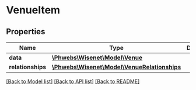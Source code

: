 # VenueItem

## Properties
Name | Type | Description | Notes
------------ | ------------- | ------------- | -------------
**data** | [**\Phwebs\Wisenet\Model\Venue**](Venue.md) |  | [optional] 
**relationships** | [**\Phwebs\Wisenet\Model\VenueRelationships**](VenueRelationships.md) |  | [optional] 

[[Back to Model list]](../../README.md#documentation-for-models) [[Back to API list]](../../README.md#documentation-for-api-endpoints) [[Back to README]](../../README.md)

